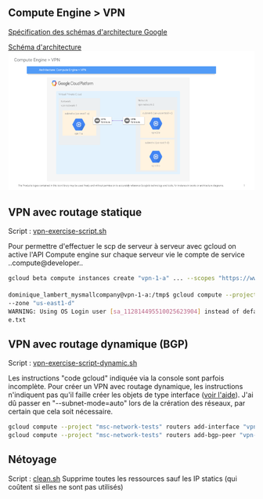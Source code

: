 ## Compute Engine > VPN
[Spécification des schémas d'architecture Google](https://cloud.google.com/icons/?hl=fr)

[Schéma d'architecture](https://docs.google.com/presentation/d/1iRXjSArHCoLVOYanY9gIJ_lKGmUKVqvlQjHywUysRUQ/edit#slide=id.g5640b2f8e8_0_0)
![Architecture: Compute Engine](/images/Architecture_%20Compute%20Engine%20_%20VPN.png)

## VPN avec routage statique
Script : [vpn-exercise-script.sh](/gcp/compute_engine/vpn-exercise-script.sh)

Pour permettre d'effectuer le scp de serveur à serveur avec gcloud on active l'API Compute engine sur chaque serveur vie le compte de service ..compute@developer..
```bash
gcloud beta compute instances create "vpn-1-a" ... --scopes "https://www.googleapis.com/auth/compute, ..."

dominique_lambert_mysmallcompany@vpn-1-a:/tmp$ gcloud compute --project "msc-network-tests" scp e.txt vpn-2-c:/tmp 
--zone "us-east1-d"
WARNING: Using OS Login user [sa_112814495510025623904] instead of default user [dominique_lambert_mysmallcompany]
e.txt                                                                            100%    2     0.0KB/s   00:00    
```
## VPN avec routage dynamique (BGP)
Script : [vpn-exercise-script-dynamic.sh](/gcp/compute_engine/vpn-exercise-script-dynamic.sh)

Les instructions "code gcloud" indiquée via la console sont parfois incomplète. Pour créer un VPN avec routage dynamique, les instructions n'indiquent pas qu'il faille créer les objets de type interface ([voir l'aide](https://cloud.google.com/vpn/docs/how-to/creating-vpn-dynamic-routes)).
J'ai dû passer en "--subnet-mode=auto" lors de la crération des réseaux, par certain que cela soit nécessaire.

```bash
gcloud compute --project "msc-network-tests" routers add-interface "vpn-router-1" --interface-name "bgp-1" --vpn-tunnel "vpn-gateway-1-tunnel-1" --ip-address "169.254.0.1" --mask-length 30 --region "us-west1" 
gcloud compute --project "msc-network-tests" routers add-bgp-peer "vpn-router-1" --interface "bgp-1" --peer-name "bgp-2" --peer-asn "65001"  --peer-ip-address "169.254.0.2" --region "us-west1"
```
## Nétoyage
Script : [clean.sh](/gcp/compute_engine/clean.sh)
Supprime toutes les ressources sauf les IP statics (qui coûtent si elles ne sont pas utilisés)
